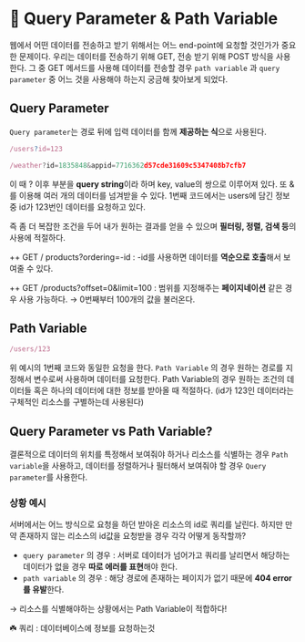 # 📌 Query Parameter & Path Variable

웹에서 어떤 데이터를 전송하고 받기 위해서는 어느 end-point에 요청할 것인가가 중요한 문제이다. 우리는 데이터를 전송하기 위해 GET, 전송 받기 위해 POST 방식을 사용한다. 그 중 GET 메서드를 사용해 데이터를 전송할 경우 `path variable` 과 `query parameter` 중 어느 것을 사용해야 하는지 궁금해 찾아보게 되었다.

## Query Parameter

`Query parameter`는 경로 뒤에 입력 데이터를 함께 **제공하는 식**으로 사용된다.

```jsx
/users?id=123

/weather?id=1835848&appid=7716362d57cde31609c5347408b7cfb7
```

이 때 ? 이후 부분을 **query string**이라 하며 key, value의 쌍으로 이루어져 있다. 또 &를 이용해 여러 개의 데이터를 넘겨받을 수 있다. 1번째 코드에서는 users에 담긴 정보 중 id가 123번인 데이터를 요청하고 있다.

즉 좀 더 복잡한 조건을 두어 내가 원하는 결과를 얻을  수 있으며 **필터링, 정렬, 검색 등**의 사용에 적절하다.

++ GET / products?ordering=-id : -id를 사용하면 데이터를 **역순으로 호출**해서 보여줄 수 있다.

++ GET /products?offset=0&limit=100 : 범위를 지정해주는 **페이지네이션** 같은 경우 사용 가능하다. → 0번째부터 100개의 값을 불러온다.

## Path Variable

```jsx
/users/123
```

위 예시의 1번째 코드와 동일한 요청을 한다. `Path Variable` 의 경우 원하는 경로를 지정해서 변수로써 사용하며 데이터를 요청한다. Path Variable의 경우 원하는 조건의 데이터들 혹은 하나의 데이터에 대한 정보를 받아올 때 적절하다. (id가 123인 데이터라는 구체적인 리소스를 구별하는데 사용된다)

## Query Parameter vs Path Variable?

결론적으로 데이터의 위치를 특정해서 보여줘야 하거나 리소스를 식별하는 경우 `Path variable`을 사용하고, 데이터를 정렬하거나 필터해서 보여줘야 할 경우 `Query parameter`를 사용한다. 

### 상황 예시

서버에서는 어느 방식으로 요청을 하던 받아온 리소스의 id로 쿼리를 날린다. 하지만 만약 존재하지 않는 리소스의 id값을 요청받을 경우 각각 어떻게 동작할까?

- `query parameter` 의 경우 : 서버로 데이터가 넘어가고 쿼리를 날리면서 해당하는 데이터가 없을 경우 **따로 에러를 표현**해야 한다.
- `path variable` 의 경우 : 해당 경로에 존재하는 페이지가 없기 때문에 **404 error를 유발**한다.

→ 리소스를 식별해야하는 상황에서는 Path Variable이 적합하다! 

☘️ 쿼리 : 데이터베이스에 정보를 요청하는것